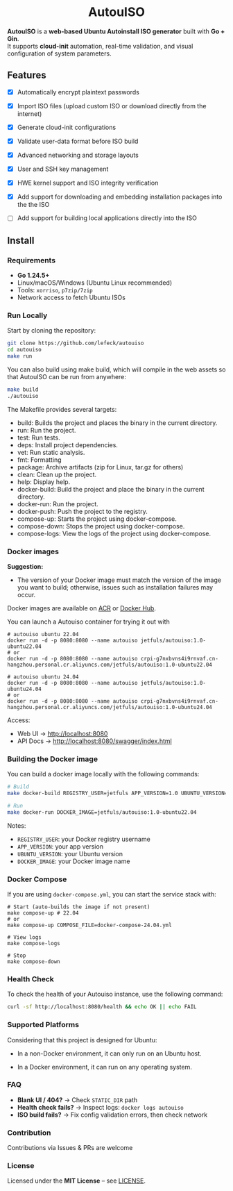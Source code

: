 <h1 align="center">AutouISO</h1>

**AutouISO** is a **web-based Ubuntu Autoinstall ISO generator** built with **Go + Gin**.  
It supports **cloud-init** automation, real-time validation, and visual configuration of system parameters.

## Features

- [x] Automatically encrypt plaintext passwords
- [x] Import ISO files (upload custom ISO or download directly from the internet)
- [x] Generate cloud-init configurations
- [x] Validate user-data format before ISO build
- [x] Advanced networking and storage layouts
- [x] User and SSH key management
- [x] HWE kernel support and ISO integrity verification
- [x] Add support for downloading and embedding installation packages into the the ISO
- [ ] Add support for building local applications directly into the ISO


## Install

### Requirements

- **Go 1.24.5+**
- Linux/macOS/Windows (Ubuntu Linux recommended)
- Tools: `xorriso`, `p7zip/7zip`
- Network access to fetch Ubuntu ISOs

### Run Locally

Start by cloning the repository:
```bash
git clone https://github.com/lefeck/autouiso
cd autouiso
make run
```
You can also build using make build, which will compile in the web assets so that AutouISO can be run from anywhere:

```bash
make build
./autouiso
```
The Makefile provides several targets:
* build: Builds the project and places the binary in the current directory.
* run: Run the project.
* test: Run tests.
* deps: Install project dependencies.
* vet: Run static analysis.
* fmt: Formatting
* package: Archive artifacts (zip for Linux, tar.gz for others)
* clean: Clean up the project.
* help: Display help.
* docker-build: Build the project and place the binary in the current directory.
* docker-run: Run the project.
* docker-push: Push the project to the registry.
* compose-up: Starts the project using docker-compose.
* compose-down: Stops the project using docker-compose.
* compose-logs: View the logs of the project using docker-compose.


### Docker images

**Suggestion:**

* The version of your Docker image must match the version of the image you want to build; otherwise, issues such as installation failures may occur.

Docker images are available on [ACR](https://cr.console.aliyun.com) or [Docker Hub](https://hub.docker.com/).

You can launch a Autouiso container for trying it out with

```
# autouiso ubuntu 22.04
docker run -d -p 8080:8080 --name autouiso jetfuls/autouiso:1.0-ubuntu22.04
# or
docker run -d -p 8080:8080 --name autouiso crpi-g7nxbvns4i9rnvaf.cn-hangzhou.personal.cr.aliyuncs.com/jetfuls/autouiso:1.0-ubuntu22.04

# autouiso ubuntu 24.04
docker run -d -p 8080:8080 --name autouiso jetfuls/autouiso:1.0-ubuntu24.04
# or
docker run -d -p 8080:8080 --name autouiso crpi-g7nxbvns4i9rnvaf.cn-hangzhou.personal.cr.aliyuncs.com/jetfuls/autouiso:1.0-ubuntu24.04
```


Access:

- Web UI → [http://localhost:8080](http://localhost:8080)
- API Docs → [http://localhost:8080/swagger/index.html](http://localhost:8080/swagger/index.html)


### Building the Docker image 

You can build a docker image locally with the following commands:

```bash
# Build
make docker-build REGISTRY_USER=jetfuls APP_VERSION=1.0 UBUNTU_VERSION=22.04

# Run
make docker-run DOCKER_IMAGE=jetfuls/autouiso:1.0-ubuntu22.04
```
Notes:
- `REGISTRY_USER`: your Docker registry username
- `APP_VERSION`: your app version
- `UBUNTU_VERSION`: your Ubuntu version
- `DOCKER_IMAGE`: your Docker image name


### Docker Compose

If you are using `docker-compose.yml`, you can start the service stack with:

```
# Start (auto-builds the image if not present)
make compose-up # 22.04 
# or
make compose-up COMPOSE_FILE=docker-compose-24.04.yml

# View logs
make compose-logs

# Stop
make compose-down
```

### Health Check

To check the health of your Autouiso instance, use the following command:

```bash
curl -sf http://localhost:8080/health && echo OK || echo FAIL
```


### Supported Platforms

Considering that this project is designed for Ubuntu:

- In a non-Docker environment, it can only run on an Ubuntu host.

- In a Docker environment, it can run on any operating system.

### FAQ

- **Blank UI / 404?** → Check `STATIC_DIR` path
- **Health check fails?** → Inspect logs: `docker logs autouiso`
- **ISO build fails?** → Fix config validation errors, then check network


### Contribution

Contributions via Issues & PRs are welcome


### License

Licensed under the **MIT License** – see [LICENSE](LICENSE).

